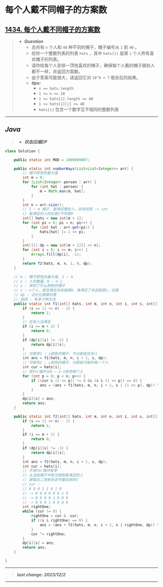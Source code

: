# 每个人戴不同帽子的方案数

## [1434. 每个人戴不同帽子的方案数](https://leetcode.cn/problems/number-of-ways-to-wear-different-hats-to-each-other/)

> - ***Question***
>   - 总共有 `n` 个人和 `40` 种不同的帽子，帽子编号从 `1` 到 `40` 。
>   - 给你一个整数列表的列表 `hats` ，其中 `hats[i]` 是第 `i` 个人所有喜欢帽子的列表。
>   - 请你给每个人安排一顶他喜欢的帽子，确保每个人戴的帽子跟别人都不一样，并返回方案数。
>   - 由于答案可能很大，请返回它对 `10^9 + 7` 取余后的结果。
>   - ***tips:***
>     - `n == hats.length`
>     - `1 <= n <= 10`
>     - `1 <= hats[i].length <= 40`
>     - `1 <= hats[i][j] <= 40`
>     - `hats[i]` 包含一个数字互不相同的整数列表

---

## *Java*

> - ***状态压缩DP***

```java
class Solution {

    public static int MOD = 1000000007;

    public static int numberWays(List<List<Integer>> arr) {
        // 帽子颜色的最大值
        int m = 0;
        for (List<Integer> person : arr) {
            for (int hat : person) {
                m = Math.max(m, hat);
            }
        }
        int n = arr.size();
        // 1 ~ m 帽子，能满足哪些人，状态信息 -> int
        // 能满足的人的位是1不然是0
        int[] hats = new int[m + 1];
        for (int pi = 0; pi < n; pi++) {
            for (int hat : arr.get(pi)) {
                hats[hat] |= 1 << pi;
            }
        }
        int[][] dp = new int[m + 1][1 << n];
        for (int i = 0; i <= m; i++) {
            Arrays.fill(dp[i], -1);
        }
        return f2(hats, m, n, 1, 0, dp);
    }

    // m : 帽子颜色的最大值, 1 ~ m
    // n : 人的数量，0 ~ n-1
    // i : 来到了什么颜色的帽子
    // s : n个人，谁没满足状态就是0，谁满足了状态就是1，位图
    // dp : 记忆化搜索的表
    // 返回 : 有多少种方法
    public static int f1(int[] hats, int m, int n, int i, int s, int[][] dp) {
        if (s == (1 << n) - 1) {
            return 1;
        }
        // 还有人没满足
        if (i == m + 1) {
            return 0;
        }
        if (dp[i][s] != -1) {
            return dp[i][s];
        }
        // 可能性1 : i颜色的帽子，不分配给任何人
        int ans = f1(hats, m, n, i + 1, s, dp);
        // 可能性2 : i颜色的帽子，分配给可能的每一个人
        int cur = hats[i];
        // 用for循环从0 ~ n-1枚举每个人
        for (int p = 0; p < n; p++) {
            if ((cur & (1 << p)) != 0 && (s & (1 << p)) == 0) {
                ans = (ans + f1(hats, m, n, i + 1, s | (1 << p), dp)) % MOD;
            }
        }
        dp[i][s] = ans;
        return ans;
    }

    public static int f2(int[] hats, int m, int n, int i, int s, int[][] dp) {
        if (s == (1 << n) - 1) {
            return 1;
        }
        if (i == m + 1) {
            return 0;
        }
        if (dp[i][s] != -1) {
            return dp[i][s];
        }
        int ans = f2(hats, m, n, i + 1, s, dp);
        int cur = hats[i];
        // 不用for循环枚举
        // 从当前帽子中依次提取能满足的人
        // 提取出二进制状态中最右侧的1
        // cur :
        // 0 0 0 1 1 0 1 0
        // -> 0 0 0 0 0 0 1 0
        // -> 0 0 0 0 1 0 0 0
        // -> 0 0 0 1 0 0 0 0
        int rightOne;
        while (cur != 0) {
            rightOne = cur & -cur;
            if ((s & rightOne) == 0) {
                ans = (ans + f2(hats, m, n, i + 1, s | rightOne, dp)) % MOD;
            }
            cur ^= rightOne;
        }
        dp[i][s] = ans;
        return ans;
    }

}
```

---

> ***last change: 2023/12/2***

---
